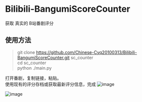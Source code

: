 # Bilibili-BangumiScoreCounter
获取 真实的 B站番剧评分

## 使用方法  
> git clone https://github.com/Chinese-Cyq20100313/Bilibili-BangumiScoreCounter.git sc_counter  
cd sc_counter  
python ./main.py  

打开番剧，复制链接，粘贴。  
使用现有的评分存档或获取最新评分信息，完成
![image](https://user-images.githubusercontent.com/68551684/213117515-25f9f16e-63e6-433f-93ca-4e7b3b049b8d.png)

![image](https://user-images.githubusercontent.com/68551684/213110498-c72a9aa0-0376-4eb3-8e3e-b55b589b7fba.png)

